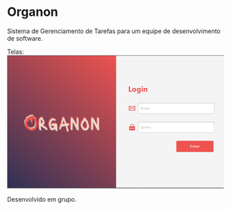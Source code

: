 # Organon
Sistema de Gerenciamento de Tarefas para um equipe de desenvolvimento de software.

Telas:
![Tela Login](https://github.com/Henrique-BL/Organon/blob/main/telas/TelaLogin.png)

Desenvolvido em grupo.
